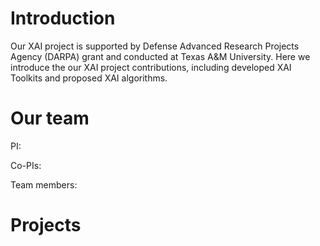 # Introduction 
Our XAI project is supported by Defense Advanced Research Projects Agency (DARPA) grant and conducted at Texas A&M University. Here we introduce the our XAI project contributions, including developed XAI Toolkits and proposed XAI algorithms.


# Our team
PI: 

Co-PIs:

Team members:

# Projects 




